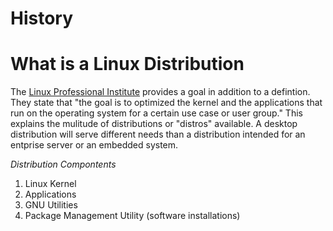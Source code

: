 
# History



# What is a Linux Distribution
The [Linux Professional Institute](https://learning.lpi.org/en/learning-materials/010-160/1/1.1/1.1_01/) provides a goal in addition to a defintion.  They state that "the goal is to optimized the kernel and the applications that run on the operating system for a certain use case or user group."  This explains the mulitude of distributions or "distros" available.  A desktop distribution will serve different needs than a distribution intended for an entprise server or an embedded system.  </br>

*Distribution Compontents*
1. Linux Kernel
2. Applications
3. GNU Utilities
4. Package Management Utility (software installations)





